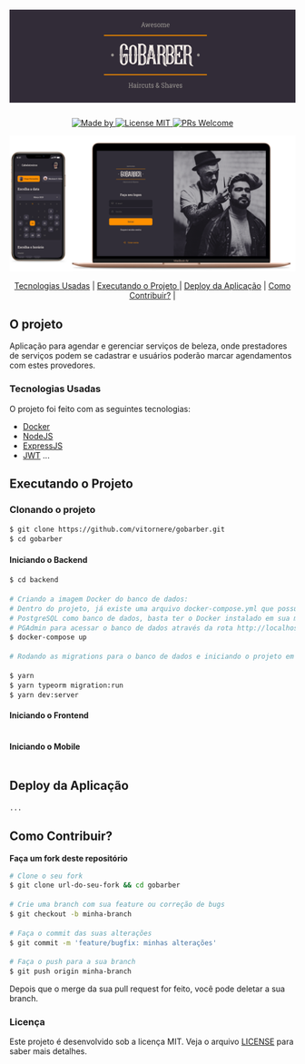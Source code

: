 <h1 align="center" style="margin-bottom: 20px;">
  <img alt="gobarber" src="./assets/gobarber_logo.png" width="auto" heigth="auto"/>
</h1>

<p align="center">
	<a href="https://www.linkedin.com/in/vitor-nere/" target="_blank" rel="noopener noreferrer">
    <img alt="Made by" src="https://img.shields.io/badge/made%20by-Vitor%20Nere-blue">
  </a>
  <a href="https://opensource.org/licenses/MIT">
    <img src="https://img.shields.io/badge/license-MIT-blue.svg?style=flat-square" alt="License MIT">
  </a>
 <a href="http://makeapullrequest.com">
    <img src="https://img.shields.io/badge/PRs-welcome-brightgreen.svg?style=flat-square" alt="PRs Welcome">
  </a>
</p>

<img alt="Mockup" src="./assets/gobarber_background.png">

<p align="center" >
  <a href="#tecnologias-usadas"> Tecnologias Usadas</a> |
  <a href="#executando-o-projeto"> Executando o Projeto </a> |
  <a href="#deploy-da-aplicação"> Deploy da Aplicação</a> |
  <a href="#como-contribuir"> Como Contribuir?</a> |
</p>

## O projeto

Aplicação para agendar e gerenciar serviços de beleza, onde prestadores de serviços podem se cadastrar e usuários poderão marcar agendamentos com estes provedores.

### Tecnologias Usadas

O projeto foi feito com as seguintes tecnologias:

- [Docker](https://www.docker.com/)
- [NodeJS](https://nodejs.org/en/)
- [ExpressJS](https://expressjs.com/pt-br/)
- [JWT](https://jwt.io/)
...

## Executando o Projeto
### Clonando o projeto
```sh
$ git clone https://github.com/vitornere/gobarber.git
$ cd gobarber
```
#### Iniciando o Backend
```sh
$ cd backend

# Criando a imagem Docker do banco de dados:
# Dentro do projeto, já existe uma arquivo docker-compose.yml que possui o
# PostgreSQL como banco de dados, basta ter o Docker instalado em sua máquina.
# PGAdmin para acessar o banco de dados através da rota http://localhost:5433/
$ docker-compose up

# Rodando as migrations para o banco de dados e iniciando o projeto em outro terminal

$ yarn 
$ yarn typeorm migration:run 
$ yarn dev:server
```

#### Iniciando o Frontend
```sh
```
#### Iniciando o Mobile
```sh
```

## Deploy da Aplicação
```sh
...
```


## Como Contribuir?
**Faça um fork deste repositório**

```bash
# Clone o seu fork
$ git clone url-do-seu-fork && cd gobarber

# Crie uma branch com sua feature ou correção de bugs
$ git checkout -b minha-branch

# Faça o commit das suas alterações
$ git commit -m 'feature/bugfix: minhas alterações'

# Faça o push para a sua branch
$ git push origin minha-branch
```

Depois que o merge da sua pull request for feito, você pode deletar a sua branch.

### Licença

Este projeto é desenvolvido sob a licença MIT. Veja o arquivo [LICENSE](LICENSE.md) para saber mais detalhes.
